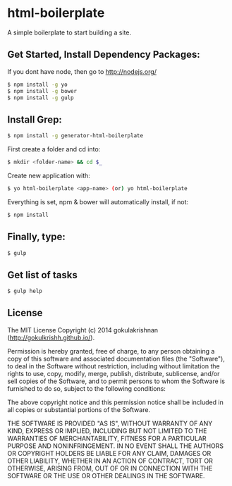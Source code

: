 html-boilerplate
=================

A simple boilerplate to start building a site.

## Get Started, Install Dependency Packages:

If you dont have node, then go to http://nodejs.org/

```bash
$ npm install -g yo
$ npm install -g bower
$ npm install -g gulp
```

## Install Grep:

```bash
$ npm install -g generator-html-boilerplate
```

First create a folder and cd into:

```bash
$ mkdir <folder-name> && cd $_
```

Create new application with:

```bash
$ yo html-boilerplate <app-name> (or) yo html-boilerplate
```

Everything is set, npm & bower will automatically install, if not:

```bash
$ npm install
```

## Finally, type:

```bash
$ gulp
```

## Get list of tasks

```bash
$ gulp help
```

## License

The MIT License
Copyright (c) 2014 gokulakrishnan (http://gokulkrishh.github.io/).

Permission is hereby granted, free of charge, to any person obtaining a copy
of this software and associated documentation files (the "Software"), to deal
in the Software without restriction, including without limitation the rights
to use, copy, modify, merge, publish, distribute, sublicense, and/or sell
copies of the Software, and to permit persons to whom the Software is
furnished to do so, subject to the following conditions:

The above copyright notice and this permission notice shall be included in
all copies or substantial portions of the Software.

THE SOFTWARE IS PROVIDED "AS IS", WITHOUT WARRANTY OF ANY KIND, EXPRESS OR
IMPLIED, INCLUDING BUT NOT LIMITED TO THE WARRANTIES OF MERCHANTABILITY,
FITNESS FOR A PARTICULAR PURPOSE AND NONINFRINGEMENT. IN NO EVENT SHALL THE
AUTHORS OR COPYRIGHT HOLDERS BE LIABLE FOR ANY CLAIM, DAMAGES OR OTHER
LIABILITY, WHETHER IN AN ACTION OF CONTRACT, TORT OR OTHERWISE, ARISING FROM,
OUT OF OR IN CONNECTION WITH THE SOFTWARE OR THE USE OR OTHER DEALINGS IN
THE SOFTWARE.
